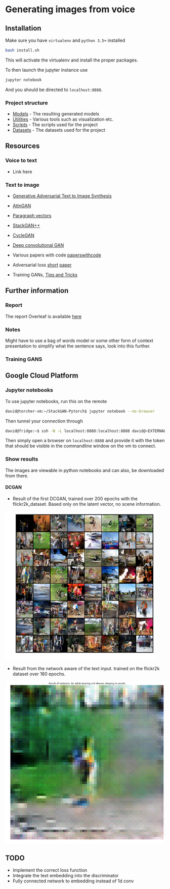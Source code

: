 # Generating images from voice

## Installation

Make sure you have `virtualenv` and `python 3.5+` installed

```bash
bash install.sh
```
This will activate the virtualenv and install the proper packages.

To then launch the jupyter instance use
```bash
jupyter notebook
```
And you should be directed to `localhost:8888`. 

### Project structure
* [Models](models) - The resulting generated models
* [Utilities](utils) - Various tools such as visualization etc.
* [Scripts](scripts) - The scripts used for the project
* [Datasets](datasets) - The datasets used for the project

## Resources

### Voice to text
* Link here

### Text to image

* [Generative Adversarial Text to Image Synthesis](https://arxiv.org/pdf/1605.05396.pdf)

* [AttnGAN](https://arxiv.org/pdf/1711.10485.pdf)

* [Paragraph vectors](https://cs.stanford.edu/~quocle/paragraph_vector.pdf)

* [StackGAN++](https://arxiv.org/pdf/1710.10916)

* [CycleGAN](https://junyanz.github.io/CycleGAN/)

* [Deep convolutional GAN](https://arxiv.org/pdf/1511.06434.pdf)

* Various papers with code [paperswithcode](https://paperswithcode.com/task/text-to-image-generation)

* Adversarial loss [short](https://www.quora.com/What-is-adversarial-loss-in-machine-learning) [paper](https://arxiv.org/pdf/1901.08753.pdf)

* Training GANs, [Tips and Tricks](https://github.com/soumith/ganhacks)

## Further information

### Report
The report Overleaf is available [here](https://www.overleaf.com/4488118745cjmprgwyfxcw)

### Notes

Might have to use a bag of words model or some other form of context presentation to simplify what the sentence says, look into this further.

### Training GANS

## Google Cloud Platform

### Jupyter notebooks
To use jupyter notebooks, run this on the remote
```bash
david@torcher-vm:~/StackGAN-Pytorch$ jupyter notebook --no-browser
```

Then tunnel your connection through
```bash
david@fridge:~$ ssh -N -L localhost:8888:localhost:8888 david@<EXTERNAL_IP_OF_VM>
```
Then simply open a browser on `localhost:8888` and provide it with the token that should be visible in the commandline window on the vm to connect.

### Show results
The images are viewable in python notebooks and can also, be downloaded from there. 

#### DCGAN
* Result of the first DCGAN, trained over 200 epochs with the flickr2k_dataset. Based only on the latent vector, no scene information.

![Results for flickr2k dataset, 200 epochs.](results/dcgan_2k_200e_32b.png)

* Result from the network aware of the text input. trained on the flickr2k dataset over 160 epochs. 

![Results for flickr2k dataset with scene information, 160 epochs.](results/own_implementation_160e.png)

## TODO
* Implement the correct loss function 
* Integrate the text embedding into the discriminator
* Fully connected network to embedding instead of 1d conv


